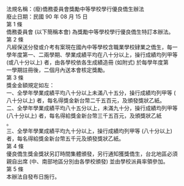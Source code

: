 法規名稱：(廢)僑務委員會獎勵中等學校學行優良僑生辦法  
廢止日期：民國 90 年 08 月 15 日  
第 1 條  
僑務委員會 (以下簡稱本會) 為獎勵中等學校學行優良僑生特訂本辦法。  
第 2 條  
凡經保送分發或介考有案現在國內中等學校含職業學校肄業之僑生，每一  
學年度第一、二兩學期、學業成績平均在八十分以上，操行成績均列甲等  
(或八十分以上) 者，由各學校依各生成績造冊 (如附式) 於每學年度第  
一學期註冊後，二個月內送本會核定獎勵。  
第 3 條  
獎金金額規定如左：  
一、全學年學業成績平均八十分以上未滿八十五分，操行成績均列甲等 (  
八十分以上) 者，每名得獎金新台幣二千五百元，及頒發獎狀乙紙。  
二、全學年學業成績平均八十五分以上，未滿九十分，操行成績均列甲等  
(八十分以上) 者，每名得給獎金新台幣三千五百元，及頒獎狀乙紙  
。  
三、全學年學業成績平均九十分以上，操行成績均列甲等 (八十分以上)  
者，每名得給獎金新台幣五千元及頒發獎狀乙紙。  
第 4 條  
優良僑生獎金獎狀另訂時間集體頒發，另行通知獲獎僑生，台北地區必須  
親自出席 (中、南部地區分別由各學校頒發) 並由學校派員率領參加。  
第 5 條  
本辦法自發布日施行。  



